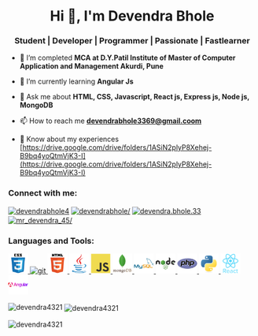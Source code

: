 <h1 align="center">Hi 👋, I'm Devendra Bhole</h1>
<h3 align="center">Student | Developer | Programmer | Passionate | Fastlearner</h3>

- 🔭 I’m completed **MCA at D.Y.Patil Institute of Master of Computer Application and Management Akurdi, Pune**

- 🌱 I’m currently learning **Angular Js**

- 💬 Ask me about **HTML, CSS, Javascript, React js, Express js, Node js, MongoDB**

- 📫 How to reach me **devendrabhole3369@gmail.coom**

- 📄 Know about my experiences [https://drive.google.com/drive/folders/1ASiN2plyP8Xehej-B9bq4yoQtmVjK3-I](https://drive.google.com/drive/folders/1ASiN2plyP8Xehej-B9bq4yoQtmVjK3-I)

<h3 align="left">Connect with me:</h3>
<p align="left">
<a href="https://twitter.com/devendrabhole4" target="blank"><img align="center" src="https://raw.githubusercontent.com/rahuldkjain/github-profile-readme-generator/master/src/images/icons/Social/twitter.svg" alt="devendrabhole4" height="30" width="40" /></a>
<a href="https://linkedin.com/in/devendrabhole/" target="blank"><img align="center" src="https://raw.githubusercontent.com/rahuldkjain/github-profile-readme-generator/master/src/images/icons/Social/linked-in-alt.svg" alt="devendrabhole/" height="30" width="40" /></a>
<a href="https://fb.com/devendra.bhole.33" target="blank"><img align="center" src="https://raw.githubusercontent.com/rahuldkjain/github-profile-readme-generator/master/src/images/icons/Social/facebook.svg" alt="devendra.bhole.33" height="30" width="40" /></a>
<a href="https://instagram.com/mr_devendra_45/" target="blank"><img align="center" src="https://raw.githubusercontent.com/rahuldkjain/github-profile-readme-generator/master/src/images/icons/Social/instagram.svg" alt="mr_devendra_45/" height="30" width="40" /></a>
</p>

<h3 align="left">Languages and Tools:</h3>
<p align="left"> <a href="https://www.w3schools.com/css/" target="_blank" rel="noreferrer"> <img src="https://raw.githubusercontent.com/devicons/devicon/master/icons/css3/css3-original-wordmark.svg" alt="css3" width="40" height="40"/> </a> <a href="https://git-scm.com/" target="_blank" rel="noreferrer"> <img src="https://www.vectorlogo.zone/logos/git-scm/git-scm-icon.svg" alt="git" width="40" height="40"/> </a> <a href="https://www.w3.org/html/" target="_blank" rel="noreferrer"> <img src="https://raw.githubusercontent.com/devicons/devicon/master/icons/html5/html5-original-wordmark.svg" alt="html5" width="40" height="40"/> </a> <a href="https://www.java.com" target="_blank" rel="noreferrer"> <img src="https://raw.githubusercontent.com/devicons/devicon/master/icons/java/java-original.svg" alt="java" width="40" height="40"/> </a> <a href="https://developer.mozilla.org/en-US/docs/Web/JavaScript" target="_blank" rel="noreferrer"> <img src="https://raw.githubusercontent.com/devicons/devicon/master/icons/javascript/javascript-original.svg" alt="javascript" width="40" height="40"/> </a> <a href="https://www.mongodb.com/" target="_blank" rel="noreferrer"> <img src="https://raw.githubusercontent.com/devicons/devicon/master/icons/mongodb/mongodb-original-wordmark.svg" alt="mongodb" width="40" height="40"/> </a> <a href="https://www.mysql.com/" target="_blank" rel="noreferrer"> <img src="https://raw.githubusercontent.com/devicons/devicon/master/icons/mysql/mysql-original-wordmark.svg" alt="mysql" width="40" height="40"/> </a> <a href="https://nodejs.org" target="_blank" rel="noreferrer"> <img src="https://raw.githubusercontent.com/devicons/devicon/master/icons/nodejs/nodejs-original-wordmark.svg" alt="nodejs" width="40" height="40"/> </a> <a href="https://www.php.net" target="_blank" rel="noreferrer"> <img src="https://raw.githubusercontent.com/devicons/devicon/master/icons/php/php-original.svg" alt="php" width="40" height="40"/> </a> <a href="https://www.python.org" target="_blank" rel="noreferrer"> <img src="https://raw.githubusercontent.com/devicons/devicon/master/icons/python/python-original.svg" alt="python" width="40" height="40"/> </a> <a href="https://reactjs.org/" target="_blank" rel="noreferrer"> <img src="https://raw.githubusercontent.com/devicons/devicon/master/icons/react/react-original-wordmark.svg" alt="react" width="40" height="40"/> </a> <a href="https://angularjs.org/" target="_blank" rel="noreferrer"> <img src="https://raw.githubusercontent.com/devicons/devicon/master/icons/angular/angular-original-wordmark.svg" alt="angular" width="40" height="40"/> </a></p>

<p><img align="left" src="https://github-readme-stats.vercel.app/api/top-langs?username=devendra4321&show_icons=true&locale=en&layout=compact" alt="devendra4321" /></p>

<p>&nbsp;<img align="center" src="https://github-readme-stats.vercel.app/api?username=devendra4321&show_icons=true&locale=en" alt="devendra4321" /></p>

<p><img align="center" src="https://github-readme-streak-stats.herokuapp.com/?user=devendra4321&" alt="devendra4321" /></p>


